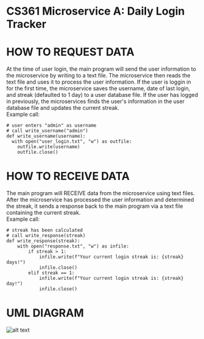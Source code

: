 # CS361 Microservice A: Daily Login Tracker
# HOW TO REQUEST DATA
At the time of user login, the main program will send the user information to the microservice by writing to a text file. The microservice then reads the text file and uses it to process the user information. If the user is loggin in for the first time, the microservice saves the username, date of last login, and streak (defaulted to 1 day) to a user database file. If the user has logged in previously, the microservices finds the user's information in the user database file and updates the current streak.<br>
Example call:
```
# user enters "admin" as username
# call write_username("admin")
def write_username(username):
  with open("user_login.txt", "w") as outfile:
    outfile.write(username)
    outfile.close()
```

# HOW TO RECEIVE DATA
The main program will RECEIVE data from the microservice using text files. After the microservice has processed the user information and determined the streak, it sends a response back to the main program via a text file containing the current streak.<br>
Example call:
```
# streak has been calculated
# call write_response(streak)
def write_response(streak):
    with open("response.txt", "w") as infile:
        if streak > 1:
            infile.write(f"Your current login streak is: {streak} days!")
            infile.close()
        elif streak == 1:
            infile.write(f"Your current login streak is: {streak} day!")
            infile.close()
```

# UML DIAGRAM
![alt text](https://i.imgur.com/AbXunGQ.png)
